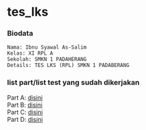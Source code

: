 # tes_lks

### Biodata
```
Nama: Ibnu Syawal As-Salim
Kelas: XI RPL A
Sekolah: SMKN 1 PADAHERANG
Details: TES LKS (RPL) SMKN 1 PADABERANG
```
### list part/list test yang sudah dikerjakan
Part A: [disini](https://github.com/ibnusyawall/tes_lks/tree/master/PART_A/WEBSITE_DESIGN)
<br />
Part B: [disini](https://github.com/ibnusyawall/tes_lks/tree/master/PART_B/LAYOUT)
<br />
Part C: [disini](https://github.com/ibnusyawall/tes_lks/tree/master/PART_C/FRONTEND_DEVELOPMENT)
<br />
Part D: [disini](https://github.com/ibnusyawall/tes_lks/tree/master/PART_D/BACKEND_DEVELOPMENT)
